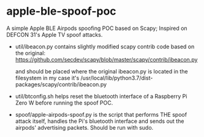 # apple-ble-spoof-poc

A simple Apple BLE Airpods spoofing POC based on Scapy; Inspired on DEFCON 31's Apple TV spoof attacks.


* util/ibeacon.py contains slightly modified scapy contrib code based on the original: https://github.com/secdev/scapy/blob/master/scapy/contrib/ibeacon.py

  and should be placed where the original ibeacon.py is located in the filesystem in my case it's /usr/local/lib/python3.7/dist-packages/scapy/contrib/ibeacon.py


* util/btconfig.sh helps reset the bluetooth interface of a Raspberry Pi Zero W before running the spoof POC.


* spoof/apple-airpods-spoof.py is the script that performs THE spoof attack itself, handles the Pi's bluetooth interface and sends out the airpods' advertising packets. Should be run with sudo.





